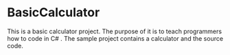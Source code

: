 # BasicCalculator
This is a basic calculator project. The purpose of it is to teach programmers how to code in C# . The sample project contains a calculator and the source code.
